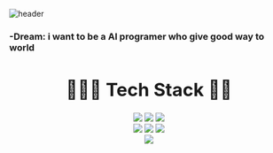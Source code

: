 ![header](https://capsule-render.vercel.app/api?type=waving&color=0:EEFF00,100:a82da8&height=300&section=header&text=Yeonuel&fontSize=70)

<h3><b>-Dream: i want to be a AI programer who give good way to world</b></h>



<div align=center><h1> 👨🏻‍💻 Tech Stack ✍🏻 </h1></div>

  <div align=center> 
  <img src="https://img.shields.io/badge/c-00599C?style=for-the-badge&logo=c&logoColor=white">
  <img src="https://img.shields.io/badge/c++-00599C?style=for-the-badge&logo=c%2B%2B&logoColor=white">
  <img src="https://img.shields.io/badge/python-3776AB?style=for-the-badge&logo=python&logoColor=white"> 
  <br>
  
   <img src="https://img.shields.io/badge/html5-E34F26?style=for-the-badge&logo=html5&logoColor=white"> 
   <img src="https://img.shields.io/badge/css-1572B6?style=for-the-badge&logo=css3&logoColor=white"> 
   <img src="https://img.shields.io/badge/javascript-F7DF1E?style=for-the-badge&logo=javascript&logoColor=black"> 
   <br>

   <img src="https://img.shields.io/badge/django-092E20?style=for-the-badge&logo=django&logoColor=white">

</div>
</div>

 
